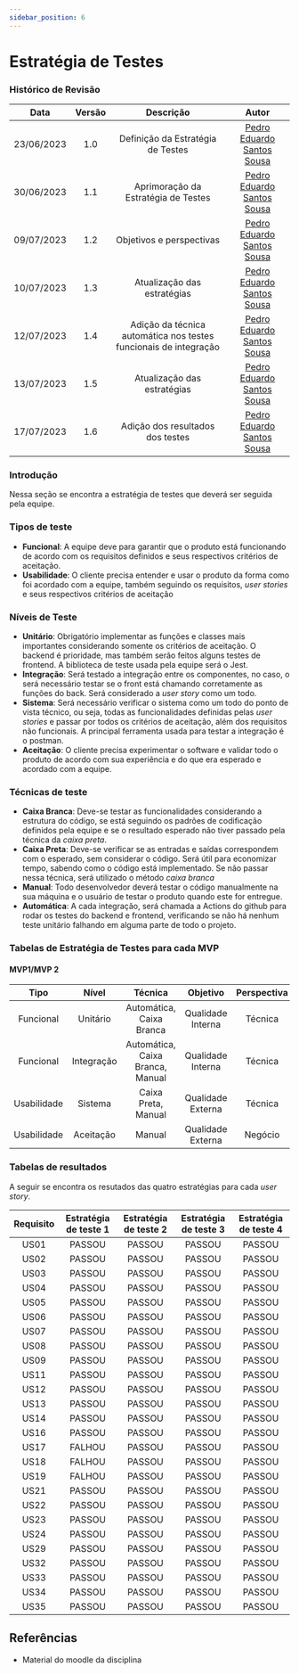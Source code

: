```yaml
---
sidebar_position: 6
---
```


# Estratégia de Testes
### **Histórico de Revisão**

|**Data**|**Versão**|**Descrição**|**Autor**|
|:------:|:--------:|:-----------:|:-------:|
| 23/06/2023 | 1.0 | Definição da Estratégia de Testes| [Pedro Eduardo Santos Sousa](https://github.com/PedroEduardoSS)|
| 30/06/2023 | 1.1 | Aprimoração da Estratégia de Testes| [Pedro Eduardo Santos Sousa](https://github.com/PedroEduardoSS)|
| 09/07/2023 | 1.2 | Objetivos e perspectivas| [Pedro Eduardo Santos Sousa](https://github.com/PedroEduardoSS)|
| 10/07/2023 | 1.3 | Atualização das estratégias| [Pedro Eduardo Santos Sousa](https://github.com/PedroEduardoSS)|
| 12/07/2023 | 1.4 | Adição da técnica automática nos testes funcionais de integração| [Pedro Eduardo Santos Sousa](https://github.com/PedroEduardoSS)|
| 13/07/2023 | 1.5 | Atualização das estratégias | [Pedro Eduardo Santos Sousa](https://github.com/PedroEduardoSS)|
| 17/07/2023 | 1.6 | Adição dos resultados dos testes | [Pedro Eduardo Santos Sousa](https://github.com/PedroEduardoSS)|

### Introdução
Nessa seção se encontra a estratégia de testes que deverá ser seguida pela equipe.

### Tipos de teste
- **Funcional**: A equipe deve  para garantir que o produto está funcionando de acordo com os requisitos definidos e seus respectivos critérios de aceitação.
- **Usabilidade**: O cliente precisa entender e usar o produto da forma como foi acordado com a equipe, também seguindo os requisitos, *user stories* e seus respectivos critérios de aceitação

### Níveis de Teste 
- **Unitário**: Obrigatório implementar as funções e classes mais importantes considerando somente os critérios de aceitação. O backend é prioridade, mas também serão feitos alguns testes de frontend. A biblioteca de teste usada pela equipe será o Jest.
- **Integração**: Será testado a integração entre os componentes, no caso, o será necessário testar se o front está chamando corretamente as funções do back. Será considerado a *user story* como um todo.
- **Sistema**: Será necessário verificar o sistema como um todo do ponto de vista técnico, ou seja, todas as funcionalidades definidas pelas *user stories* e passar por todos os critérios de aceitação, além dos requisitos não funcionais. A principal ferramenta usada para testar a integração é o postman.
- **Aceitação**: O cliente precisa experimentar o software e validar todo o produto de acordo com sua experiência e do que era esperado e acordado com a equipe.

### Técnicas de teste
- **Caixa Branca**: Deve-se testar as funcionalidades considerando a estrutura do código, se está seguindo os padrões de codificação definidos pela equipe e se o resultado esperado não tiver passado pela técnica da *caixa preta*.
- **Caixa Preta**: Deve-se verificar se as entradas e saídas correspondem com o esperado, sem considerar o código. Será útil para economizar tempo, sabendo como o código está implementado. Se não passar nessa técnica, será utilizado o método *caixa branca* 
- **Manual**: Todo desenvolvedor deverá testar o código manualmente na sua máquina e o usuário de testar o produto quando este for entregue.
- **Automática**: A cada integração, será chamada a Actions do github para rodar os testes do backend e frontend, verificando se não há nenhum teste unitário falhando em alguma parte de todo o projeto.

### Tabelas de Estratégia de Testes para cada MVP

#### MVP1/MVP 2
|       Tipo      |    Nível   |    Técnica   |      Objetivo     | Perspectiva |
|:---------------:|:----------:|:------------:|:-----------------:|:-----------:|
|    Funcional    |  Unitário  |  Automática, Caixa Branca  | Qualidade Interna |   Técnica   |
|    Funcional    | Integração | Automática, Caixa Branca, Manual | Qualidade Interna |   Técnica   |
|   Usabilidade   |   Sistema  |    Caixa Preta, Manual    | Qualidade Externa |   Técnica   |
|   Usabilidade   |  Aceitação |    Manual    | Qualidade Externa |   Negócio   |

### Tabelas de resultados
A seguir se encontra os resutados das quatro estratégias para cada *user story*.

| Requisito | Estratégia de teste 1 | Estratégia de teste 2 | Estratégia de teste 3 | Estratégia de teste 4 |
|:---------:|:---------------------:|:---------------------:|:---------------------:|:---------------------:|
|    US01   |         PASSOU        |         PASSOU        |         PASSOU        |         PASSOU        |
|    US02   |         PASSOU        |         PASSOU        |         PASSOU        |         PASSOU        |
|    US03   |         PASSOU        |         PASSOU        |         PASSOU        |         PASSOU        |
|    US04   |         PASSOU        |         PASSOU        |         PASSOU        |         PASSOU        |
|    US05   |         PASSOU        |         PASSOU        |         PASSOU        |         PASSOU        |
|    US06   |         PASSOU        |         PASSOU        |         PASSOU        |         PASSOU        |
|    US07   |         PASSOU        |         PASSOU        |         PASSOU        |         PASSOU        |
|    US08   |         PASSOU        |         PASSOU        |         PASSOU        |         PASSOU        |
|    US09   |         PASSOU        |         PASSOU        |         PASSOU        |         PASSOU        |
|    US11   |         PASSOU        |         PASSOU        |         PASSOU        |         PASSOU        |
|    US12   |         PASSOU        |         PASSOU        |         PASSOU        |         PASSOU        |
|    US13   |         PASSOU        |         PASSOU        |         PASSOU        |         PASSOU        |
|    US14   |         PASSOU        |         PASSOU        |         PASSOU        |         PASSOU        |
|    US16   |         PASSOU        |         PASSOU        |         PASSOU        |         PASSOU        |
|    US17   |         FALHOU        |         PASSOU        |         PASSOU        |         PASSOU        |
|    US18   |         FALHOU        |         PASSOU        |         PASSOU        |         PASSOU        |
|    US19   |         FALHOU        |         PASSOU        |         PASSOU        |         PASSOU        |
|    US21   |         PASSOU        |         PASSOU        |         PASSOU        |         PASSOU        |
|    US22   |         PASSOU        |         PASSOU        |         PASSOU        |         PASSOU        |
|    US23   |         PASSOU        |         PASSOU        |         PASSOU        |         PASSOU        |
|    US24   |         PASSOU        |         PASSOU        |         PASSOU        |         PASSOU        |
|    US29   |         PASSOU        |         PASSOU        |         PASSOU        |         PASSOU        |
|    US32   |         PASSOU        |         PASSOU        |         PASSOU        |         PASSOU        |
|    US33   |         PASSOU        |         PASSOU        |         PASSOU        |         PASSOU        |
|    US34   |         PASSOU        |         PASSOU        |         PASSOU        |         PASSOU        |
|    US35   |         PASSOU        |         PASSOU        |         PASSOU        |         PASSOU        |

## Referências 
- Material do moodle da disciplina